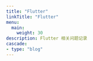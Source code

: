 ```yaml
---
title: "Flutter"
linkTitle: "Flutter"
menu:
  main:
    weight: 30
description: Flutter 相关问题记录
cascade:
- type: "blog"
---
```


